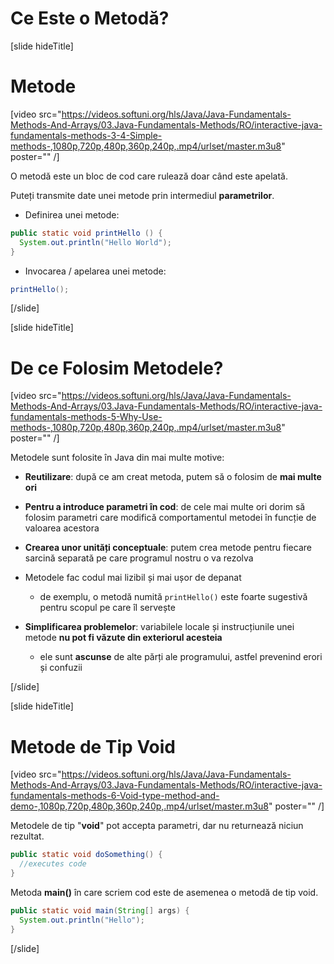 # Ce Este o Metodă?

[slide hideTitle]
# Metode
[video src="https://videos.softuni.org/hls/Java/Java-Fundamentals-Methods-And-Arrays/03.Java-Fundamentals-Methods/RO/interactive-java-fundamentals-methods-3-4-Simple-methods-,1080p,720p,480p,360p,240p,.mp4/urlset/master.m3u8" poster="" /]

O metodă este un bloc de cod care rulează doar când este apelată.

Puteți transmite date unei metode prin intermediul **parametrilor**.

* Definirea unei metode:

```Java
public static void printHello () {
  System.out.println("Hello World");
}
```

* Invocarea / apelarea unei metode:

```Java
printHello();
```
[/slide]

[slide hideTitle]
# De ce Folosim Metodele?

[video src="https://videos.softuni.org/hls/Java/Java-Fundamentals-Methods-And-Arrays/03.Java-Fundamentals-Methods/RO/interactive-java-fundamentals-methods-5-Why-Use-methods-,1080p,720p,480p,360p,240p,.mp4/urlset/master.m3u8" poster="" /]

Metodele sunt folosite în Java din mai multe motive:

- **Reutilizare**: după ce am creat metoda, putem să o folosim de **mai multe ori**

- **Pentru a introduce parametri în cod**: de cele mai multe ori dorim să folosim parametri care modifică comportamentul metodei în funcție de valoarea acestora 

- **Crearea unor unități conceptuale**: putem crea metode pentru fiecare sarcină separată pe care programul nostru o va rezolva

- Metodele fac codul mai lizibil și mai ușor de depanat

   - de exemplu, o metodă numită `printHello()` este foarte sugestivă pentru scopul pe care îl servește

- **Simplificarea problemelor**: variabilele locale și instrucțiunile unei metode **nu pot fi văzute din exteriorul acesteia**

   - ele sunt **ascunse** de alte părți ale programului, astfel prevenind erori și confuzii

[/slide]

[slide hideTitle]
# Metode de Tip Void

[video src="https://videos.softuni.org/hls/Java/Java-Fundamentals-Methods-And-Arrays/03.Java-Fundamentals-Methods/RO/interactive-java-fundamentals-methods-6-Void-type-method-and-demo-,1080p,720p,480p,360p,240p,.mp4/urlset/master.m3u8" poster="" /]

Metodele de tip "**void**" pot accepta parametri, dar nu returnează niciun rezultat.

```java
public static void doSomething() {
  //executes code
}
```

Metoda **main()** în care scriem cod este de asemenea o metodă de tip void. 

```java
public static void main(String[] args) {
  System.out.println("Hello");
}
```
[/slide]
